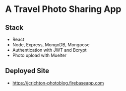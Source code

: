 # A Travel Photo Sharing App

## Stack

- React
- Node, Express, MongoDB, Mongoose
- Authentication with JWT and Bcrypt
- Photo upload with Muelter

## Deployed Site

- https://jcrichton-photoblog.firebaseapp.com
